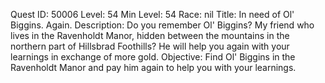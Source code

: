 Quest ID: 50006
Level: 54
Min Level: 54
Race: nil
Title: In need of Ol' Biggins. Again.
Description: Do you remember Ol' Biggins? My friend who lives in the Ravenholdt Manor, hidden between the mountains in the northern part of Hillsbrad Foothills? He will help you again with your learnings in exchange of more gold.
Objective: Find Ol' Biggins in the Ravenholdt Manor and pay him again to help you with your learnings.
